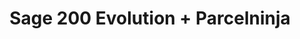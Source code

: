 ---
title: "Sage 200 Evolution + Parcelninja"
seoTitle: "Sage 200 Evolution Parcelninja Integration"
seoDescription: "Integrate Sage 200 Evolution with Parcelninja, and you'll be able to automate logistics, simplify the ordering process and save time - and money. Find out more about how a Sage 200 Evolution Parcelninja Integration can help your business."
lead: "Let Stock2Shop send fulfillment notifications to Parcelninja once an order has been successfully created Sage 200 Evolution. Here’s how we can help you streamline your workflow."
type: "source-fulfillment"
source: "sage-200-evolution"
fulfillment: "parcelninja"
image: "/images/sap-shopify.png"
imageAlt: source_name logo
tags: []
---